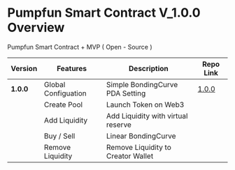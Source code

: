# Pumpfun Smart Contract V_1.0.0 Overview

Pumpfun Smart Contract + MVP ( Open - Source )


| **Version**             | **Features**                                          | **Description**                              | **Repo Link**                                                                |
|-------------------------|-------------------------------------------------------|----------------------------------------------|------------------------------------------------------------------------------|
| **1.0.0**               | Global Configuation                                   | Simple BondingCurve PDA Setting              | [1.0.0](https://github.com/wizasol/pumpfun-smart-contract-v1.2/tree/1.0.0)    |
|                         | Create Pool                                           | Launch Token on Web3                         |                                                                              |
|                         | Add Liquidity                                         | Add Liquidity with virtual reserve           |                                                                              |
|                         | Buy / Sell                                            | Linear BondingCurve                          |                                                                              |
|                         | Remove Liquidity                                      | Remove Liquidity to Creator Wallet           |                                                                              |
